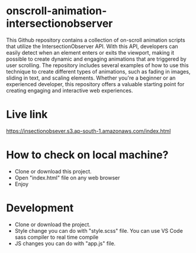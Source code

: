 # onscroll-animation-intersectionobserver
 This Github repository contains a collection of on-scroll animation scripts that utilize the IntersectionObserver API. With this API, developers can easily detect when an element enters or exits the viewport, making it possible to create dynamic and engaging animations that are triggered by user scrolling. The repository includes several examples of how to use this technique to create different types of animations, such as fading in images, sliding in text, and scaling elements. Whether you're a beginner or an experienced developer, this repository offers a valuable starting point for creating engaging and interactive web experiences.

# Live link
https://insectionobsever.s3.ap-south-1.amazonaws.com/index.html

# How to check on local machine?
 * Clone or download this project.
 * Open "index.html" file on any web browser
 * Enjoy

# Development
 * Clone or download the project.
 * Style change you can do with "style.scss" file. You can use VS Code sass compiler to real time compile
 * JS changes you can do with "app.js" file.
